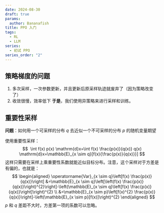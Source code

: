 ```yaml
---
date: 2024-08-30
draft: true
params:
  author: Bananafish
title: PPO 入门
tags:
  - RL
  - LLM
series:
  - 初试 PPO
series_order: "2"
---
```

## 策略梯度的问题
1. 多次采样，一次参数更新，并且更新后原采样轨迹就废弃了（因为策略改变了）
2. 收敛很慢，效率低下
**于是**，我们使用异策略来进行采样和训练。

## 重要性采样
**问题**：如何用一个可采样的分布 $q$ 去近似一个不可采样的分布 $p$ 的随机变量期望

使用重要性采样：
$$
 \int f(x) p(x) \mathrm{d}x=\int f(x) \frac{p(x)}{q(x)} q(x) \mathrm{d}x=\mathbb{E}_{x \sim q}[f(x){\frac{p(x)}{q(x)}}]
$$
这样只需要在采样上乘重要性系数就能近似目标分布。注意，这个采样对于方差是有偏的，也就是：
$$ \begin{aligned} 
\operatorname{Var}_{x \sim q}\left[f(x) \frac{p(x)}{q(x)}\right] &=\mathbb{E}_{x \sim q}\left[\left(f(x) \frac{p(x)}{q(x)}\right)^{2}\right]-\left(\mathbb{E}_{x \sim q}\left[f(x) \frac{p(x)}{q(x)}\right]\right)^{2} \\ &=\mathbb{E}_{x \sim p}\left[f(x)^{2} \frac{p(x)}{q(x)}\right]-\left(\mathbb{E}_{x \sim p}[f(x)]\right)^{2} 
\end{aligned} $$
$p$ 和 $q$ 差距不大时，方差第一项的系数可以忽略。